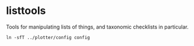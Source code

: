# listtools
Tools for manipulating lists of things, and taxonomic checklists in particular.

    ln -sfT ../plotter/config config
